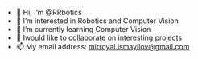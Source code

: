 - 👋 Hi, I’m @RRbotics
- 👀 I’m interested in Robotics and Computer Vision
- 🌱 I’m currently learning Computer Vision
- 💞️ Iwould like to collaborate on interesting projects
- 📫 My email address: mirroyal.ismayilov@gmail.com

<!---
RRbotics/RRbotics is a ✨ special ✨ repository because its `README.md` (this file) appears on your GitHub profile.
You can click the Preview link to take a look at your changes.
--->
